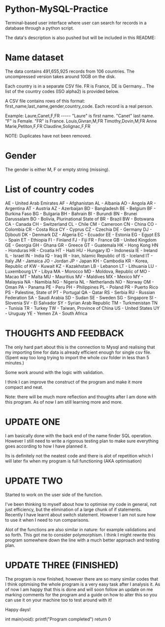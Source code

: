 # Python-MySQL-Practice
 Terminal-based user interface where user can search for records in a database through a python script.

 The data's description is also pushed but will be included in this README:


Name dataset
=========================================

The data contains 491,655,925 records from 106 countries. The uncompressed version takes around 10GB on the disk.

Each country is in a separate CSV file. FR is France, DE is Germany... The list of the country codes (ISO alpha2) is provided below.

A CSV file contains rows of this format: first_name,last_name,gender,country_code. Each record is a real person.

Example:
Laure,Canet,F,FR     ----- "Laure" is first name. "Canet" last name. "F" is Female. "FR" is France.
Louis,Givran,M,FR
Timothy,Dovin,M,FR
Anne Marie,Petiton,F,FR
Claudine,Solignac,F,FR

NOTE: Duplicates have not been removed.

Gender
===================================
The gender is either M, F or empty string (missing).

List of country codes
===================================
AE - United Arab Emirates
AF - Afghanistan
AL - Albania
AO - Angola
AR - Argentina
AT - Austria
AZ - Azerbaijan
BD - Bangladesh
BE - Belgium
BF - Burkina Faso
BG - Bulgaria
BH - Bahrain
BI - Burundi
BN - Brunei Darussalam
BO - Bolivia, Plurinational State of
BR - Brazil
BW - Botswana
CA - Canada
CH - Switzerland
CL - Chile
CM - Cameroon
CN - China
CO - Colombia
CR - Costa Rica
CY - Cyprus
CZ - Czechia
DE - Germany
DJ - Djibouti
DK - Denmark
DZ - Algeria
EC - Ecuador
EE - Estonia
EG - Egypt
ES - Spain
ET - Ethiopia
FI - Finland
FJ - Fiji
FR - France
GB - United Kingdom
GE - Georgia
GH - Ghana
GR - Greece
GT - Guatemala
HK - Hong Kong
HN - Honduras
HR - Croatia
HT - Haiti
HU - Hungary
ID - Indonesia
IE - Ireland
IL - Israel
IN - India
IQ - Iraq
IR - Iran, Islamic Republic of
IS - Iceland
IT - Italy
JM - Jamaica
JO - Jordan
JP - Japan
KH - Cambodia
KR - Korea, Republic of
KW - Kuwait
KZ - Kazakhstan
LB - Lebanon
LT - Lithuania
LU - Luxembourg
LY - Libya
MA - Morocco
MD - Moldova, Republic of
MO - Macao
MT - Malta
MU - Mauritius
MV - Maldives
MX - Mexico
MY - Malaysia
NA - Namibia
NG - Nigeria
NL - Netherlands
NO - Norway
OM - Oman
PA - Panama
PE - Peru
PH - Philippines
PL - Poland
PR - Puerto Rico
PS - Palestine, State of
PT - Portugal
QA - Qatar
RS - Serbia
RU - Russian Federation
SA - Saudi Arabia
SD - Sudan
SE - Sweden
SG - Singapore
SI - Slovenia
SV - El Salvador
SY - Syrian Arab Republic
TM - Turkmenistan
TN - Tunisia
TR - Turkey
TW - Taiwan, Province of China
US - United States
UY - Uruguay
YE - Yemen
ZA - South Africa





THOUGHTS AND FEEDBACK
=================================================

The only hard part about this is the connection to Mysql and realising that my importing time for data is already efficient enough for single csv file. (Spent way too long trying to import the whole csv folder in less than 5 minutes.)

Some work around with the logic with validation. 

I think I can improve the construct of the program and make it more compact and neat. 


Note: there will be much more reflection and thoughts after I am done with this program. As of now I am still learning more and more.




UPDATE ONE
=================================================

I am basically done with the back end of the name finder SQL operation. However I still need to write a rigorous testing plan to make sure everything goes according to how I have planned it.

Its is definitely not the neatest code and there is alot of repetition which I will later fix when my program is full functioning (AKA optimisation)

UPDATE TWO
=================================================

Started to work on the user side of the function.

I've been thinking to myself about how to optimise my code in general, not just efficiency, but the elimination of a large chunk of if statements. Recently I have learnt about switch statement. However I am not sure how to use it when I need to run comparisons.

Alot of the functions are also similar in nature: for example validations and so forth. This got me to consider polymorphism. I think I might rewrite this program somewhere down the line with a much better approach and testing plan.


UPDATE THREE (FINISHED)
================================================

The program is now finished, however there are so many similar codes that I think optimising the whole program is a very easy task after I analysis it. As of now I am happy that this is done and will soon follow an update on me marking comments for the program and a guide on how to alter this so you can use it on your machine too to test around with it!

Happy days! 

int main(void):
    printf("Program completed")
    return 0

